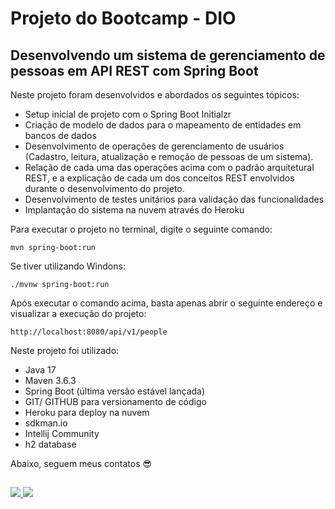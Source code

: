 <h1>Projeto do Bootcamp - DIO</h1>
<h2>Desenvolvendo um sistema de gerenciamento de pessoas em API REST com Spring Boot</h2>

Neste projeto foram desenvolvidos e abordados os seguintes tópicos:

* Setup inicial de projeto com o Spring Boot Initialzr
* Criação de modelo de dados para o mapeamento de entidades em bancos de dados
* Desenvolvimento de operações de gerenciamento de usuários (Cadastro, leitura, atualização e remoção de pessoas de um sistema).
* Relação de cada uma das operações acima com o padrão arquitetural REST, e a explicação de cada um dos conceitos REST envolvidos durante o desenvolvimento do projeto.
* Desenvolvimento de testes unitários para validação das funcionalidades
* Implantação do sistema na nuvem através do Heroku

Para executar o projeto no terminal, digite o seguinte comando:

```shell script
mvn spring-boot:run 
```

Se tiver utilizando Windons:
```
./mvnw spring-boot:run 
```

Após executar o comando acima, basta apenas abrir o seguinte endereço e visualizar a execução do projeto:

```
http://localhost:8080/api/v1/people
```

Neste projeto foi utilizado:
* Java 17
* Maven 3.6.3
* Spring Boot (última versão estável lançada)
* GIT/ GITHUB para versionamento de código
* Heroku para deploy na nuvem
* sdkman.io
* Intellij Community
* h2 database

Abaixo, seguem meus contatos 😎

##

  <div>    
    <a href="https://www.linkedin.com/in/ivanilson-f-freitas-b6020515b/" target="_blank">
      <img src="https://img.shields.io/badge/-LinkedIn-%230077B5?style=for-the-badge&logo=linkedin&logoColor=white" target="_blank">
    </a> 
    <a href = "mailto:ivanff.ti@gmail.com">
      <img src="https://img.shields.io/badge/Gmail-D14836?style=for-the-badge&logo=gmail&logoColor=white" target="_blank">
    </a>
  </div>

